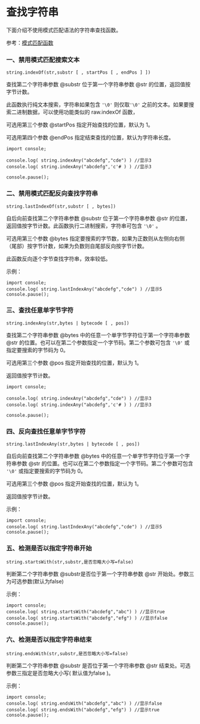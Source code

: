 # 查找字符串

下面介绍不使用模式匹配语法的字符串查找函数。

参考：[模式匹配函数](matching.md)

### 一、禁用模式匹配搜索文本

`string.indexOf(str,substr [ , startPos [ , endPos ] ])  `
  
查找第二个字符串参数 @substr 位于第一个字符串参数 @str 的位置，返回值按字节计数。 

此函数执行纯文本搜索，字符串如果包含 `'\0'` 则仅取`'\0'` 之前的文本。如果要搜索二进制数据，可以使用功能类似的 raw.indexOf 函数，

可选用第三个参数 @startPos 指定开始查找的位置，默认为 1。

可选用第四个参数 @endPos 指定结束查找的位置，默认为字符串长度。
  
```aardio
import console;

console.log( string.indexAny("abcdefg","cde") ) //显示3
console.log( string.indexAny("abcdefg",'c'# ) ) //显示3

console.pause(); 
```  

### 二、禁用模式匹配反向查找字符串

`string.lastIndexOf(str,substr [ , bytes]) ` 
  
自后向前查找第二个字符串参数 @substr 位于第一个字符串参数 @str 的位置，返回值按字节计数。此函数执行二进制搜索，字符串可包含  `'\0'` 。

可选用第三个参数 @bytes 指定要搜索的字节数，如果为正数则从左侧向右侧（尾部）按字节计数，如果为负数则自尾部反向按字节计数。

此函数反向逐个字节查找字符串，效率较低。

示例：
  
```aardio
import console;
console.log( string.lastIndexAny("abcdefg","cde") ) //显示5
console.pause(); 
```  

### 三、查找任意单字节字符

`string.indexAny(str,bytes | bytecode [ , pos])  `
  
查找第二个字符串参数 @bytes 中的任意一个单字节字符位于第一个字符串参数 @str 的位置。也可以在第二个参数指定一个字节码。第二个参数可包含  `'\0'` 或指定要搜索的字节码为 0。

可选用第三个参数 @pos 指定开始查找的位置，默认为 1。

返回值按字节计数。
  
```aardio
import console;

console.log( string.indexAny("abcdefg","cde") ) //显示3
console.log( string.indexAny("abcdefg",'c'# ) ) //显示3

console.pause(); 
```  

### 四、反向查找任意单字节字符

`string.lastIndexAny(str,bytes | bytecode [ , pos]) ` 
  
自后向前查找第二个字符串参数 @bytes 中的任意一个单字节字符位于第一个字符串参数 @str 的位置。也可以在第二个参数指定一个字节码。第二个参数可包含  `'\0'` 或指定要搜索的字节码为 0。

可选用第三个参数 @pos 指定开始查找的位置，默认为 1。

返回值按字节计数。 

示例：
  
```aardio
import console;
console.log( string.lastIndexAny("abcdefg","cde") ) //显示5
console.pause(); 
```  

### 五、检测是否以指定字符串开始

`string.startsWith(str,substr,是否忽略大小写=false)  `
  
判断第二个字符串参数 @substr是否位于第一个字符串参数 @str 开始处。参数三为可选参数(默认为false)

示例：

```aardio
import console;
console.log( string.startsWith("abcdefg","abc") ) //显示true
console.log( string.startsWith("abcdefg","efg") ) //显示false
console.pause(); 
```  

### 六、检测是否以指定字符串结束

`string.endsWith(str,substr,是否忽略大小写=false)  `
  
判断第二个字符串参数 @substr 是否位于第一个字符串参数 @str 结束处。可选参数三指定是否忽略大小写( 默认值为false )。

示例：
  
```aardio
import console;
console.log( string.endsWith("abcdefg","abc") ) //显示false
console.log( string.endsWith("abcdefg","efg") ) //显示true
console.pause(); 
```